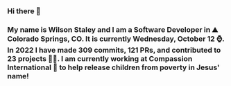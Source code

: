 ### Hi there 👋

### My name is Wilson Staley and I am a Software Developer in ⛰ Colorado Springs, CO.  It is currently Wednesday, October 12 ⌚. In 2022 I have made 309 commits, 121 PRs, and contributed to 23 projects 👨‍💻. I am currently working at Compassion International 🏢 to help release children from poverty in Jesus' name!